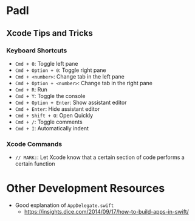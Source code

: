 # Padl

## Xcode Tips and Tricks

### Keyboard Shortcuts
* `Cmd + 0`: Toggle left pane
* `Cmd + Option + 0`: Toggle right pane
* `Cmd + <number>`: Change tab in the left pane
* `Cmd + Option + <number>`: Change tab in the right pane
* `Cmd + R`: Run
* `Cmd + Y`: Toggle the console
* `Cmd + Option + Enter`: Show assistant editor
* `Cmd + Enter`: Hide assistant editor
* `Cmd + Shift + O`: Open Quickly
* `Cmd + /`: Toggle comments
* `Cmd + I`: Automatically indent

### Xcode Commands
* `// MARK:`: Let Xcode know that a certain section of code performs a certain function

# Other Development Resources
* Good explanation of `AppDelegate.swift`
  * https://insights.dice.com/2014/09/17/how-to-build-apps-in-swift/
